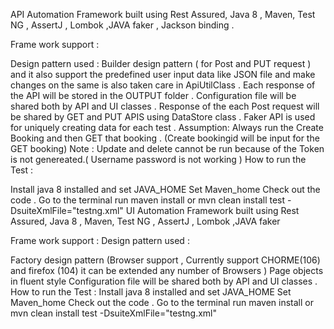 API Automation Framework built using Rest Assured, Java 8 , Maven, Test NG , AssertJ , Lombok ,JAVA faker , Jackson binding .

Frame work support :

Design pattern used : Builder design pattern ( for Post and PUT request ) and it also support the predefined user input data like JSON file and make changes on the same is also taken care in ApiUtilClass .
Each response of the API will be stored in the OUTPUT folder .
Configuration file will be shared both by API and UI classes .
Response of the each Post request will be shared by GET and PUT APIS using DataStore class .
Faker API is used for uniquely creating data for each test . Assumption:
Always run the Create Booking and then GET that booking . (Create bookingid will be input for the GET booking)
Note : Update and delete cannot be run because of the Token is not genereated.( Username password is not working )
How to run the Test :

Install java 8 installed and set JAVA_HOME
Set Maven_home
Check out the code .
Go to the terminal run maven install or mvn clean install test -DsuiteXmlFile="testng.xml"
UI Automation Framework built using Rest Assured, Java 8 , Maven, Test NG , AssertJ , Lombok ,JAVA faker

Frame work support : Design pattern used :

Factory design pattern (Browser support , Currently support CHORME(106) and firefox (104) it can be extended any number of Browsers )
Page objects in fluent style
Configuration file will be shared both by API and UI classes . How to run the Test :
Install java 8 installed and set JAVA_HOME
Set Maven_home
Check out the code .
Go to the terminal run maven install or mvn clean install test -DsuiteXmlFile="testng.xml"
